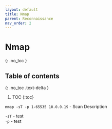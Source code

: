 ```yaml
---
layout: default
title: Nmap
parent: Reconnaissance
nav_order: 2
---
```




# Nmap
{: .no_toc }

## Table of contents
{: .no_toc .text-delta }

1. TOC
{:toc}



`nmap -sT -p 1-65535 10.0.0.19` - Scan Description


`-sT` - test  
`-p` - test 

